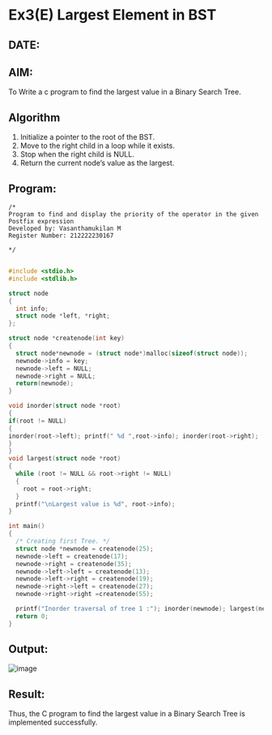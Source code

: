 # Ex3(E) Largest Element in BST
## DATE:
## AIM:
To Write a c program to find the largest value in a Binary Search Tree.

## Algorithm
1. Initialize a pointer to the root of the BST.
2. Move to the right child in a loop while it exists.
3. Stop when the right child is NULL.
4. Return the current node’s value as the largest.


## Program:
```
/*
Program to find and display the priority of the operator in the given Postfix expression
Developed by: Vasanthamukilan M
Register Number: 212222230167

*/
```
```c

#include <stdio.h>
#include <stdlib.h>

struct node
{
  int info;
  struct node *left, *right;
};

struct node *createnode(int key)
{
  struct node*newnode = (struct node*)malloc(sizeof(struct node));
  newnode->info = key;
  newnode->left = NULL;
  newnode->right = NULL;
  return(newnode);
}

void inorder(struct node *root)
{
if(root != NULL)
{
inorder(root->left); printf(" %d ",root->info); inorder(root->right);
}
}
void largest(struct node *root)
{
  while (root != NULL && root->right != NULL)
  {
    root = root->right;
  }
  printf("\nLargest value is %d", root->info);
}

int main()
{
  /* Creating first Tree. */
  struct node *newnode = createnode(25);
  newnode->left = createnode(17);
  newnode->right = createnode(35);
  newnode->left->left = createnode(13);
  newnode->left->right = createnode(19);
  newnode->right->left = createnode(27);
  newnode->right->right =createnode(55);

  printf("Inorder traversal of tree 1 :"); inorder(newnode); largest(newnode);
  return 0;
}

```
## Output:

![image](https://github.com/user-attachments/assets/83f9f7aa-3bca-4f28-b3ec-768b4e89838c)




## Result:
Thus, the C program to find the largest value in a Binary Search Tree is implemented successfully.
